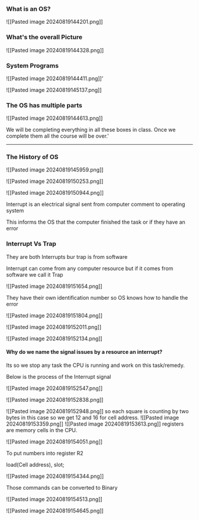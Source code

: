 
### What is an OS?

![[Pasted image 20240819144201.png]]


### What's the overall Picture

![[Pasted image 20240819144328.png]]



### System Programs

![[Pasted image 20240819144411.png]]'





![[Pasted image 20240819145137.png]]
### The OS has multiple parts 

![[Pasted image 20240819144613.png]]


We will be completing everything in all these boxes in class. Once we complete them all the course will be over.'


---


### The History of OS

![[Pasted image 20240819145959.png]]

![[Pasted image 20240819150253.png]]

![[Pasted image 20240819150944.png]]


Interrupt is an electrical signal sent from computer comment to operating system

This informs the OS that the computer finished the task or if they have an error 

### Interrupt Vs Trap 

They are both Interrupts bur trap is from software

Interrupt can come from any computer resource but if it comes from software we call it Trap 


![[Pasted image 20240819151654.png]]


They have their own identification number so OS knows how to handle the error


![[Pasted image 20240819151804.png]]

![[Pasted image 20240819152011.png]]

![[Pasted image 20240819152134.png]]


#### Why do we name the signal issues by a resource an **interrupt**?

Its so we stop any task the CPU is running and work on this task/remedy.


Below is the process of the Interrupt signal

![[Pasted image 20240819152547.png]]






![[Pasted image 20240819152838.png]]

![[Pasted image 20240819152948.png]]
so each square is counting by two bytes in this case 
so we get 12 and 16 for cell address.
![[Pasted image 20240819153359.png]]
![[Pasted image 20240819153613.png]]
registers are memory cells in the CPU. 


![[Pasted image 20240819154051.png]]


To put numbers  into register R2

load(Cell address), slot;

![[Pasted image 20240819154344.png]]

Those commands can be converted to Binary

![[Pasted image 20240819154513.png]]

![[Pasted image 20240819154645.png]]

